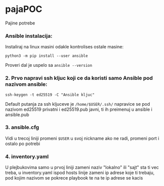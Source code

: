 # pajaPOC
Pajine potrebe

### Ansible instalacija:
 
 Instaliraj na linux masini odakle kontrolises ostale masine:

 ```python3 -m pip install --user ansible```

 Proveri dal je uspelo sa ```ansible --version```

### 2. Prvo napravi ssh kljuc koji ce da koristi samo Ansible pod nazivom ansible:
```ssh-keygen -t ed25519 -C "Ansible kljuc"```

Default putanja za ssh kljuceve je ```/home/$USER/.ssh/``` napravice se pod nazivom ed25519 privatni i ed25519.pub javni, ti ih preimenuj u ansible i ansible.pub

### 3. ansible.cfg

Vidi u trecoj liniji promeni ```$USER``` u svoj nickname ako ne radi, promeni port i ostalo po potrebi

### 4. inventory.yaml

U plejbukovima samo u prvoj liniji zameni naziv "lokalno" ili "sajt" sta ti vec treba, u inventory.yaml ispod hosts linije zameni ip adrese koje ti trebaju, pod kojim nazivom se pokrece playbook te na te ip adrese se kacis

